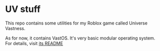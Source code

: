 # UV stuff

This repo contains some utilities for my Roblox game called Universe Vastness.

As for now, it contains VastOS. It's very basic modular operating system. For details, visit [its README](VastOS/README.md)